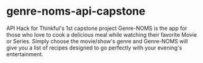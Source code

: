 # genre-noms-api-capstone
API Hack for Thinkful's 1st capstone project
Genre-NOMS is the app for those who love to cook a delicious meal while watching their favorite Movie or Series. Simply choose the movie/show's genre and Genre-NOMS will give you a list of recipes designed to go perfectly with your evening's entertainment.
